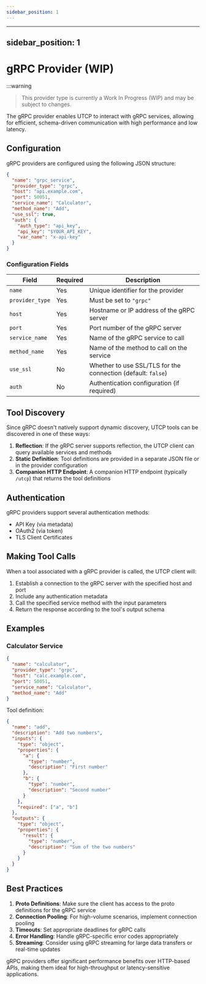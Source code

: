 ```yaml
---
sidebar_position: 1
---
```





---
sidebar_position: 1
---

# gRPC Provider (WIP)

:::warning

> This provider type is currently a Work In Progress (WIP) and may be subject to changes.

The gRPC provider enables UTCP to interact with gRPC services, allowing for efficient, schema-driven communication with high performance and low latency.

## Configuration

gRPC providers are configured using the following JSON structure:

```json
{
  "name": "grpc_service",
  "provider_type": "grpc",
  "host": "api.example.com",
  "port": 50051,
  "service_name": "Calculator",
  "method_name": "Add",
  "use_ssl": true,
  "auth": {
    "auth_type": "api_key",
    "api_key": "$YOUR_API_KEY",
    "var_name": "x-api-key"
  }
}
```

### Configuration Fields

| Field | Required | Description |
|-------|----------|-------------|
| `name` | Yes | Unique identifier for the provider |
| `provider_type` | Yes | Must be set to `"grpc"` |
| `host` | Yes | Hostname or IP address of the gRPC server |
| `port` | Yes | Port number of the gRPC server |
| `service_name` | Yes | Name of the gRPC service to call |
| `method_name` | Yes | Name of the method to call on the service |
| `use_ssl` | No | Whether to use SSL/TLS for the connection (default: `false`) |
| `auth` | No | Authentication configuration (if required) |

## Tool Discovery

Since gRPC doesn't natively support dynamic discovery, UTCP tools can be discovered in one of these ways:

1. **Reflection**: If the gRPC server supports reflection, the UTCP client can query available services and methods
2. **Static Definition**: Tool definitions are provided in a separate JSON file or in the provider configuration
3. **Companion HTTP Endpoint**: A companion HTTP endpoint (typically `/utcp`) that returns the tool definitions

## Authentication

gRPC providers support several authentication methods:

- API Key (via metadata)
- OAuth2 (via token)
- TLS Client Certificates

## Making Tool Calls

When a tool associated with a gRPC provider is called, the UTCP client will:

1. Establish a connection to the gRPC server with the specified host and port
2. Include any authentication metadata
3. Call the specified service method with the input parameters
4. Return the response according to the tool's output schema

## Examples

### Calculator Service

```json
{
  "name": "calculator",
  "provider_type": "grpc",
  "host": "calc.example.com",
  "port": 50051,
  "service_name": "Calculator",
  "method_name": "Add"
}
```

Tool definition:
```json
{
  "name": "add",
  "description": "Add two numbers",
  "inputs": {
    "type": "object",
    "properties": {
      "a": {
        "type": "number",
        "description": "First number"
      },
      "b": {
        "type": "number",
        "description": "Second number"
      }
    },
    "required": ["a", "b"]
  },
  "outputs": {
    "type": "object",
    "properties": {
      "result": {
        "type": "number",
        "description": "Sum of the two numbers"
      }
    }
  }
}
```

## Best Practices

1. **Proto Definitions**: Make sure the client has access to the proto definitions for the gRPC service
2. **Connection Pooling**: For high-volume scenarios, implement connection pooling
3. **Timeouts**: Set appropriate deadlines for gRPC calls
4. **Error Handling**: Handle gRPC-specific error codes appropriately
5. **Streaming**: Consider using gRPC streaming for large data transfers or real-time updates

gRPC providers offer significant performance benefits over HTTP-based APIs, making them ideal for high-throughput or latency-sensitive applications.
